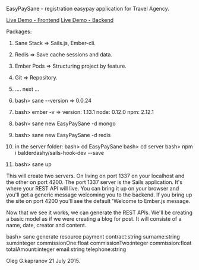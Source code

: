 EasyPaySane - registration easypay application for Travel Agency.

[Live Demo - Frontend](http://212.26.132.49:4200)
[Live Demo - Backend](http://212.26.132.49:1337/api/v1/payments)

Packages:

  1. Sane Stack => Sails.js, Ember-cli.
  2. Redis      => Save cache sessions and data.
  3. Ember Pods => Structuring project by feature.
  4. Git        => Repository.
  5. .... next ...

1. bash> sane --version
   => 0.0.24
2. bash> ember -v
   => version: 1.13.1 node: 0.12.0 npm: 2.12.1

2. bash> sane new EasyPaySane -d mongo
2. bash> sane new EasyPaySane -d redis

3. in the server folder:
   bash> cd EasyPaySane
   bash> cd server
   bash> npm i balderdashy/sails-hook-dev --save
4. bash> sane up

This will create two servers. On living on port 1337 on your localhost
and the other on port 4200. The port 1337 server is the Sails
application. It's where your REST API will live. You can bring it up
on your browser and you'll get a generic message welcoming you to the
backend. If you bring up the site on port 4200 you'll see the default
'Welcome to Ember.js message.

Now that we see it works, we can generate the REST APIs.
We'll be creating a basic model as if we were creating a blog
for post. It will consiste of a name, date, creator and content.

bash> sane generate resource payment
        contract:string
        surname:string
        sum:integer
        commissionOne:float
        commissionTwo:integer
        commission:float
        totalAmount:integer
        email:string
        telephone:string

Oleg G.kapranov 21 July 2015.
